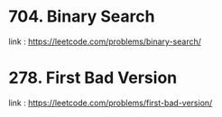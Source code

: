 # 704. Binary Search

link : https://leetcode.com/problems/binary-search/

# 278. First Bad Version

link : https://leetcode.com/problems/first-bad-version/